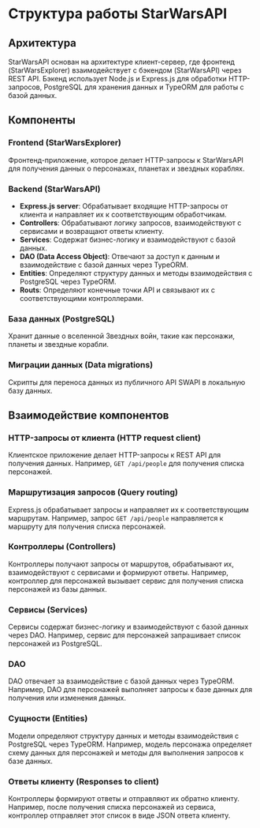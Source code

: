 # Структура работы StarWarsAPI

## Архитектура

StarWarsAPI основан на архитектуре клиент-сервер, где фронтенд (StarWarsExplorer) взаимодействует с
бэкендом (StarWarsAPI) через REST API. Бэкенд использует Node.js и Express.js для обработки
HTTP-запросов, PostgreSQL для хранения данных и TypeORM для работы с базой данных.

## Компоненты

### Frontend (StarWarsExplorer)

Фронтенд-приложение, которое делает HTTP-запросы к StarWarsAPI для получения данных о персонажах,
планетах и звездных кораблях.

### Backend (StarWarsAPI)

- **Express.js server**: Обрабатывает входящие HTTP-запросы от клиента и направляет их к
  соответствующим обработчикам.
- **Controllers**: Обрабатывают логику запросов, взаимодействуют с сервисами и возвращают ответы
  клиенту.
- **Services**: Содержат бизнес-логику и взаимодействуют с базой данных.
- **DAO (Data Access Object)**: Отвечают за доступ к данным и взаимодействие с базой данных через
  TypeORM.
- **Entities**: Определяют структуру данных и методы взаимодействия с PostgreSQL через TypeORM.
- **Routs**: Определяют конечные точки API и связывают их с соответствующими контроллерами.

### База данных (PostgreSQL)

Хранит данные о вселенной Звездных войн, такие как персонажи, планеты и звездные корабли.

### Миграции данных (Data migrations)

Скрипты для переноса данных из публичного API SWAPI в локальную базу данных.

## Взаимодействие компонентов

### HTTP-запросы от клиента (HTTP request client)

Клиентское приложение делает HTTP-запросы к REST API для получения данных. Например,
`GET /api/people` для получения списка персонажей.

### Маршрутизация запросов (Query routing)

Express.js обрабатывает запросы и направляет их к соответствующим маршрутам. Например, запрос
`GET /api/people` направляется к маршруту для получения списка персонажей.

### Контроллеры (Controllers)

Контроллеры получают запросы от маршрутов, обрабатывают их, взаимодействуют с сервисами и формируют
ответы. Например, контроллер для персонажей вызывает сервис для получения списка персонажей из базы
данных.

### Сервисы (Services)

Сервисы содержат бизнес-логику и взаимодействуют с базой данных через DAO. Например, сервис для
персонажей запрашивает список персонажей из PostgreSQL.

### DAO

DAO отвечает за взаимодействие с базой данных через TypeORM. Например, DAO для персонажей выполняет
запросы к базе данных для получения или изменения данных.

### Сущности (Entities)

Модели определяют структуру данных и методы взаимодействия с PostgreSQL через TypeORM. Например,
модель персонажа определяет схему данных для персонажей и методы для выполнения запросов к базе
данных.

### Ответы клиенту (Responses to client)

Контроллеры формируют ответы и отправляют их обратно клиенту. Например, после получения списка
персонажей из сервиса, контроллер отправляет этот список в виде JSON ответа клиенту.
